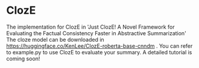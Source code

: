 # ClozE
The implementation for ClozE in 'Just ClozE! A Novel Framework for Evaluating the Factual Consistency Faster in Abstractive Summarization'
The cloze model can be downloaded in https://huggingface.co/KenLee/ClozE-roberta-base-cnndm .
You can refer to example.py to use ClozE to evaluate your summary.
A detailed tutorial is coming soon!
